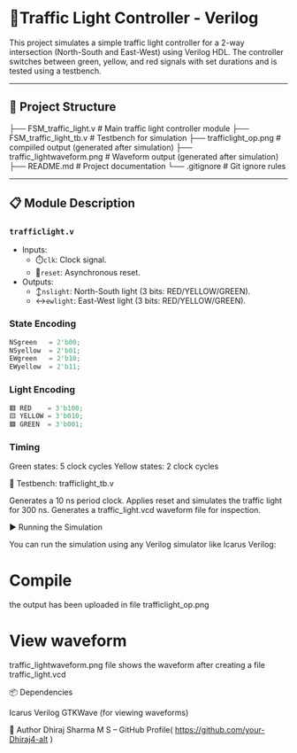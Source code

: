 # 🚦Traffic Light Controller - Verilog

This project simulates a simple traffic light controller for a 2-way intersection (North-South and East-West) using Verilog HDL. The controller switches between green, yellow, and red signals with set durations and is tested using a testbench.

---

## 📁 Project Structure

├── FSM_traffic_light.v # Main traffic light controller module
├── FSM_traffic_light_tb.v # Testbench for simulation
├── trafficlight_op.png # compiiled output (generated after simulation)
├── traffic_lightwaveform.png # Waveform output (generated after simulation)
├── README.md # Project documentation
└── .gitignore # Git ignore rules

---

## 📋 Module Description

### `trafficlight.v`

- Inputs:
  - ⏱️`clk`: Clock signal.
  - 🔁`reset`: Asynchronous reset.
- Outputs:
  - ↕️`nslight`: North-South light (3 bits: RED/YELLOW/GREEN).
  - ↔️`ewlight`: East-West light (3 bits: RED/YELLOW/GREEN).

### State Encoding

```verilog
NSgreen   = 2'b00;
NSyellow  = 2'b01;
EWgreen   = 2'b10;
EWyellow  = 2'b11;
```
### Light Encoding

```verilog
🟥 RED    = 3'b100;
🟨 YELLOW = 3'b010;
🟩 GREEN  = 3'b001;
```
### Timing

Green states: 5 clock cycles
Yellow states: 2 clock cycles

🧪 Testbench: trafficlight_tb.v

Generates a 10 ns period clock.
Applies reset and simulates the traffic light for 300 ns.
Generates a traffic_light.vcd waveform file for inspection.

▶️ Running the Simulation

You can run the simulation using any Verilog simulator like Icarus Verilog:

# Compile
the output has been uploaded in file trafficlight_op.png

# View waveform
traffic_lightwaveform.png file shows the waveform after creating a file traffic_light.vcd

📦 Dependencies

Icarus Verilog
GTKWave (for viewing waveforms)

👤 Author
Dhiraj Sharma M S – GitHub Profile( https://github.com/your-Dhiraj4-alt )

